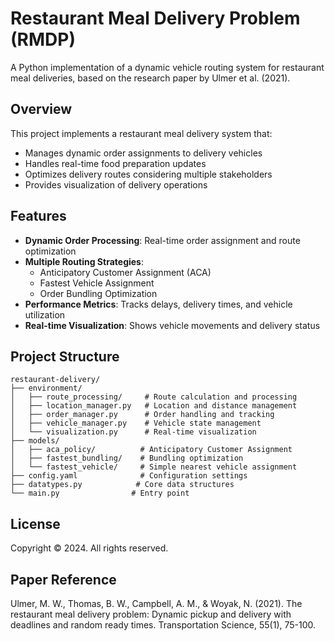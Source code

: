 # Restaurant Meal Delivery Problem (RMDP)

A Python implementation of a dynamic vehicle routing system for restaurant meal deliveries, based on the research paper by Ulmer et al. (2021).

## Overview

This project implements a restaurant meal delivery system that:
- Manages dynamic order assignments to delivery vehicles
- Handles real-time food preparation updates
- Optimizes delivery routes considering multiple stakeholders
- Provides visualization of delivery operations

## Features

- **Dynamic Order Processing**: Real-time order assignment and route optimization
- **Multiple Routing Strategies**: 
  - Anticipatory Customer Assignment (ACA)
  - Fastest Vehicle Assignment
  - Order Bundling Optimization
- **Performance Metrics**: Tracks delays, delivery times, and vehicle utilization
- **Real-time Visualization**: Shows vehicle movements and delivery status

## Project Structure

```
restaurant-delivery/
├── environment/
│   ├── route_processing/     # Route calculation and processing
│   ├── location_manager.py   # Location and distance management
│   ├── order_manager.py      # Order handling and tracking
│   ├── vehicle_manager.py    # Vehicle state management
│   └── visualization.py      # Real-time visualization
├── models/
│   ├── aca_policy/          # Anticipatory Customer Assignment
│   ├── fastest_bundling/    # Bundling optimization
│   └── fastest_vehicle/     # Simple nearest vehicle assignment
├── config.yaml              # Configuration settings
├── datatypes.py            # Core data structures
└── main.py                # Entry point
```

## License

Copyright © 2024. All rights reserved.

## Paper Reference

Ulmer, M. W., Thomas, B. W., Campbell, A. M., & Woyak, N. (2021). The restaurant meal delivery problem: Dynamic pickup and delivery with deadlines and random ready times. Transportation Science, 55(1), 75-100.
